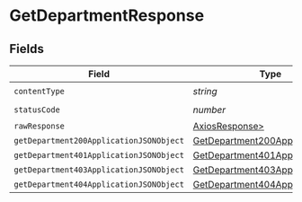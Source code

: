 # GetDepartmentResponse


## Fields

| Field                                                                                         | Type                                                                                          | Required                                                                                      | Description                                                                                   |
| --------------------------------------------------------------------------------------------- | --------------------------------------------------------------------------------------------- | --------------------------------------------------------------------------------------------- | --------------------------------------------------------------------------------------------- |
| `contentType`                                                                                 | *string*                                                                                      | :heavy_check_mark:                                                                            | N/A                                                                                           |
| `statusCode`                                                                                  | *number*                                                                                      | :heavy_check_mark:                                                                            | N/A                                                                                           |
| `rawResponse`                                                                                 | [AxiosResponse>](https://axios-http.com/docs/res_schema)                                      | :heavy_minus_sign:                                                                            | N/A                                                                                           |
| `getDepartment200ApplicationJSONObject`                                                       | [GetDepartment200ApplicationJSON](../../models/operations/getdepartment200applicationjson.md) | :heavy_minus_sign:                                                                            | OK                                                                                            |
| `getDepartment401ApplicationJSONObject`                                                       | [GetDepartment401ApplicationJSON](../../models/operations/getdepartment401applicationjson.md) | :heavy_minus_sign:                                                                            | Unauthenticated                                                                               |
| `getDepartment403ApplicationJSONObject`                                                       | [GetDepartment403ApplicationJSON](../../models/operations/getdepartment403applicationjson.md) | :heavy_minus_sign:                                                                            | Forbidden                                                                                     |
| `getDepartment404ApplicationJSONObject`                                                       | [GetDepartment404ApplicationJSON](../../models/operations/getdepartment404applicationjson.md) | :heavy_minus_sign:                                                                            | Not Found                                                                                     |